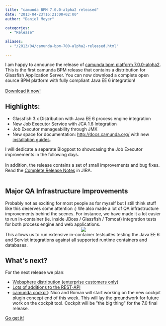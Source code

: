 ```yaml
---
title: "camunda BPM 7.0.0-alpha2 released"
date: "2013-04-23T16:21:00+02:00"
author: "Daniel Meyer"

categories:
  - "Release"

aliases:
  - "/2013/04/camunda-bpm-700-alpha2-released.html"

---
```


I am happy to announce the release of <a href="http://www.camunda.org/download/">camunda bpm platform 7.0.0-alpha2</a>. This is the first camunda BPM release that contains a distribution for Glassfish Application Server. You can now download a complete open source BPM platform with fully compliant Java EE 6 integration!<br />
<br />
<a href="http://www.camunda.org/download/">Download it now!</a><br />
<h2>
Highlights:</h2>
<div>
<ul>
<li>Glassfish 3.x Distribution with Java EE 6 process engine integration</li>
<li>New Job Executor Service with JCA 1.6 Integration</li>
<li>Job Executor manageability through JMX</li>
<li>New space for documentation:&nbsp;<a href="http://docs.camunda.org/">http://docs.camunda.org/</a>&nbsp;with new <a href="http://docs.camunda.org/guides/installation-guide/">installation&nbsp;guides</a>.</li>
</ul>
<div>
I will dedicate a&nbsp;separate&nbsp;Blogpost to showcasing the Job Executor improvements in the following days.</div>
<div>
<br /></div>
<div>
In addition, the release contains a set of small improvements and bug fixes. Read the <a href="https://app.camunda.com/jira/secure/ReleaseNote.jspa?projectId=10230&amp;version=12590">Complete Release Notes</a>&nbsp;in JIRA.</div>
</div>
<div>
<br /></div>
<h2>
Major QA Infrastructure Improvements&nbsp;</h2>
<div>
Probably not as exciting for most people as for myself but I still think stuff like this deserves some attention :) We also made a lot of QA infrastructure improvements behind the scenes. For instance, we have made it a lot easier to run in-container (ie. inside JBoss / Glassfish / Tomcat) integration tests for both process engine and web applications.</div>
<div class="separator" style="clear: both; text-align: center;">
<a href="http://1.bp.blogspot.com/-iOSAIkeQqH4/UXaUXGxdwBI/AAAAAAAAAGs/_f8qzuOtBHs/s1600/qa-infrastructure.png" imageanchor="1" style="margin-left: 1em; margin-right: 1em;"><img border="0" src="http://1.bp.blogspot.com/-iOSAIkeQqH4/UXaUXGxdwBI/AAAAAAAAAGs/_f8qzuOtBHs/s1600/qa-infrastructure.png" /></a></div>
<div>
This allows us to run extensive in-container testsuites testing the Java EE 6 and Servlet integrations against all supported runtime containers and databases.&nbsp;</div>
<h2>
What's next?</h2>
<div>
For the next release we plan:</div>
<div>
<ul>
<li><a href="https://app.camunda.com/jira/secure/RapidBoard.jspa?rapidView=23&amp;view=planning&amp;selectedEpic=CAM-398">Websphere distribution (enterprise customers only)</a></li>
<li><a href="https://app.camunda.com/jira/secure/RapidBoard.jspa?rapidView=23&amp;view=planning&amp;selectedEpic=CAM-9">Lots of additions to the REST-API</a></li>
<li><a href="https://app.camunda.com/jira/secure/RapidBoard.jspa?rapidView=23&amp;view=planning&amp;selectedEpic=CAM-572">camunda cockpit</a>: Nico and Roman will start working on the new cockpit plugin concept end of this week. This will lay the groundwork for future work on the cockpit tool. Cockpit will be "the big thing" for the 7.0 final release.</li>
</ul>
<div>
<a href="http://www.camunda.org/download/">Go get it!</a></div>
</div>
